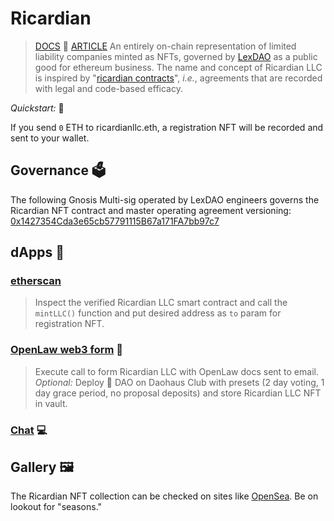 # Ricardian
> [DOCS](https://ricardian.gitbook.io/ricardian-llc/) 📕 [ARTICLE](https://medium.com/lexdaoism/ricardian-llc-limited-liability-nft-f64a162f751b)
An entirely on-chain representation of limited liability companies minted as NFTs, governed by [LexDAO](https://twitter.com/lex_DAO) as a public good for ethereum business. The name and concept of Ricardian LLC is inspired by "[ricardian contracts](https://en.wikipedia.org/wiki/Ricardian_contract)", *i.e.*, agreements that are recorded with legal and code-based efficacy.

*Quickstart:* 🤳

If you send `0` ETH to ricardianllc.eth, a registration NFT will be recorded and sent to your wallet. 

## Governance 🗳️
The following Gnosis Multi-sig operated by LexDAO engineers governs the Ricardian NFT contract and master operating agreement versioning: [0x1427354Cda3e65cb57791115B67a171FA7bb97c7](https://gnosis-safe.io/app/#/safes/0x1427354Cda3e65cb57791115B67a171FA7bb97c7)

## dApps 🔧

### [etherscan](https://etherscan.io/address/0x43b644a01d87025c9046f12ee4cdec7e04258ebf#writeContract)
> Inspect the verified Ricardian LLC smart contract and call the `mintLLC()` function and put desired address as `to` param for registration NFT.

### [OpenLaw web3 form](https://lib.openlaw.io/web/default/template/Ricardian%20LLC) 📜
> Execute call to form Ricardian LLC with OpenLaw docs sent to email. *Optional:* Deploy 👹 DAO on Daohaus Club with presets (2 day voting, 1 day grace period, no proposal deposits) and store Ricardian LLC NFT in vault.

### [Chat](https://discord.com/invite/M4jxXmk) 💻

## Gallery 🖼️
The Ricardian NFT collection can be checked on sites like [OpenSea](https://opensea.io/collection/ricardian-llc-series-v2). Be on lookout for "seasons." 
